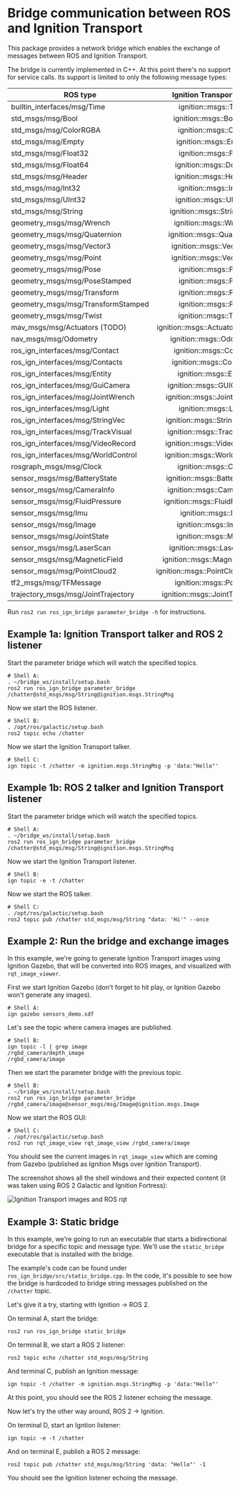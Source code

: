 # Bridge communication between ROS and Ignition Transport

This package provides a network bridge which enables the exchange of messages
between ROS and Ignition Transport.

The bridge is currently implemented in C++. At this point there's no support for
service calls. Its support is limited to only the following message types:

| ROS type                             | Ignition Transport type              |
|--------------------------------------|:------------------------------------:|
| builtin_interfaces/msg/Time          | ignition::msgs::Time                 |
| std_msgs/msg/Bool                    | ignition::msgs::Boolean              |
| std_msgs/msg/ColorRGBA               | ignition::msgs::Color                |
| std_msgs/msg/Empty                   | ignition::msgs::Empty                |
| std_msgs/msg/Float32                 | ignition::msgs::Float                |
| std_msgs/msg/Float64                 | ignition::msgs::Double               |
| std_msgs/msg/Header                  | ignition::msgs::Header               |
| std_msgs/msg/Int32                   | ignition::msgs::Int32                |
| std_msgs/msg/UInt32                  | ignition::msgs::UInt32               |
| std_msgs/msg/String                  | ignition::msgs::StringMsg            |
| geometry_msgs/msg/Wrench             | ignition::msgs::Wrench               |
| geometry_msgs/msg/Quaternion         | ignition::msgs::Quaternion           |
| geometry_msgs/msg/Vector3            | ignition::msgs::Vector3d             |
| geometry_msgs/msg/Point              | ignition::msgs::Vector3d             |
| geometry_msgs/msg/Pose               | ignition::msgs::Pose                 |
| geometry_msgs/msg/PoseStamped        | ignition::msgs::Pose                 |
| geometry_msgs/msg/Transform          | ignition::msgs::Pose                 |
| geometry_msgs/msg/TransformStamped   | ignition::msgs::Pose                 |
| geometry_msgs/msg/Twist              | ignition::msgs::Twist                |
| mav_msgs/msg/Actuators (TODO)        | ignition::msgs::Actuators (TODO)     |
| nav_msgs/msg/Odometry                | ignition::msgs::Odometry             |
| ros_ign_interfaces/msg/Contact       | ignition::msgs::Contact              |
| ros_ign_interfaces/msg/Contacts      | ignition::msgs::Contacts             |
| ros_ign_interfaces/msg/Entity        | ignition::msgs::Entity               |
| ros_ign_interfaces/msg/GuiCamera     | ignition::msgs::GUICamera            |
| ros_ign_interfaces/msg/JointWrench   | ignition::msgs::JointWrench          |
| ros_ign_interfaces/msg/Light         | ignition::msgs::Light                |
| ros_ign_interfaces/msg/StringVec     | ignition::msgs::StringMsg_V          |
| ros_ign_interfaces/msg/TrackVisual   | ignition::msgs::TrackVisual          |
| ros_ign_interfaces/msg/VideoRecord   | ignition::msgs::VideoRecord          |
| ros_ign_interfaces/msg/WorldControl  | ignition::msgs::WorldControl         |
| rosgraph_msgs/msg/Clock              | ignition::msgs::Clock                |
| sensor_msgs/msg/BatteryState         | ignition::msgs::BatteryState         |
| sensor_msgs/msg/CameraInfo           | ignition::msgs::CameraInfo           |
| sensor_msgs/msg/FluidPressure        | ignition::msgs::FluidPressure        |
| sensor_msgs/msg/Imu                  | ignition::msgs::IMU                  |
| sensor_msgs/msg/Image                | ignition::msgs::Image                |
| sensor_msgs/msg/JointState           | ignition::msgs::Model                |
| sensor_msgs/msg/LaserScan            | ignition::msgs::LaserScan            |
| sensor_msgs/msg/MagneticField        | ignition::msgs::Magnetometer         |
| sensor_msgs/msg/PointCloud2          | ignition::msgs::PointCloudPacked     |
| tf2_msgs/msg/TFMessage               | ignition::msgs::Pose_V               |
| trajectory_msgs/msg/JointTrajectory  | ignition::msgs::JointTrajectory      |

Run `ros2 run ros_ign_bridge parameter_bridge -h` for instructions.

## Example 1a: Ignition Transport talker and ROS 2 listener

Start the parameter bridge which will watch the specified topics.

```
# Shell A:
. ~/bridge_ws/install/setup.bash
ros2 run ros_ign_bridge parameter_bridge /chatter@std_msgs/msg/String@ignition.msgs.StringMsg
```

Now we start the ROS listener.

```
# Shell B:
. /opt/ros/galactic/setup.bash
ros2 topic echo /chatter
```

Now we start the Ignition Transport talker.

```
# Shell C:
ign topic -t /chatter -m ignition.msgs.StringMsg -p 'data:"Hello"'
```

## Example 1b: ROS 2 talker and Ignition Transport listener

Start the parameter bridge which will watch the specified topics.

```
# Shell A:
. ~/bridge_ws/install/setup.bash
ros2 run ros_ign_bridge parameter_bridge /chatter@std_msgs/msg/String@ignition.msgs.StringMsg
```

Now we start the Ignition Transport listener.

```
# Shell B:
ign topic -e -t /chatter
```

Now we start the ROS talker.

```
# Shell C:
. /opt/ros/galactic/setup.bash
ros2 topic pub /chatter std_msgs/msg/String "data: 'Hi'" --once
```

## Example 2: Run the bridge and exchange images

In this example, we're going to generate Ignition Transport images using
Ignition Gazebo, that will be converted into ROS images, and visualized with
`rqt_image_viewer`.

First we start Ignition Gazebo (don't forget to hit play, or Ignition Gazebo won't generate any images).

```
# Shell A:
ign gazebo sensors_demo.sdf
```

Let's see the topic where camera images are published.

```
# Shell B:
ign topic -l | grep image
/rgbd_camera/depth_image
/rgbd_camera/image
```

Then we start the parameter bridge with the previous topic.

```
# Shell B:
. ~/bridge_ws/install/setup.bash
ros2 run ros_ign_bridge parameter_bridge /rgbd_camera/image@sensor_msgs/msg/Image@ignition.msgs.Image
```

Now we start the ROS GUI:

```
# Shell C:
. /opt/ros/galactic/setup.bash
ros2 run rqt_image_view rqt_image_view /rgbd_camera/image
```

You should see the current images in `rqt_image_view` which are coming from
Gazebo (published as Ignition Msgs over Ignition Transport).

The screenshot shows all the shell windows and their expected content
(it was taken using ROS 2 Galactic and Ignition Fortress):

![Ignition Transport images and ROS rqt](images/bridge_image_exchange.png)

## Example 3: Static bridge

In this example, we're going to run an executable that starts a bidirectional
bridge for a specific topic and message type. We'll use the `static_bridge`
executable that is installed with the bridge.

The example's code can be found under `ros_ign_bridge/src/static_bridge.cpp`.
In the code, it's possible to see how the bridge is hardcoded to bridge string
messages published on the `/chatter` topic.

Let's give it a try, starting with Ignition -> ROS 2.

On terminal A, start the bridge:

`ros2 run ros_ign_bridge static_bridge`

On terminal B, we start a ROS 2 listener:

`ros2 topic echo /chatter std_msgs/msg/String`

And terminal C, publish an Ignition message:

`ign topic -t /chatter -m ignition.msgs.StringMsg -p 'data:"Hello"'`

At this point, you should see the ROS 2 listener echoing the message.

Now let's try the other way around, ROS 2 -> Ignition.

On terminal D, start an Igntion listener:

`ign topic -e -t /chatter`

And on terminal E, publish a ROS 2 message:

`ros2 topic pub /chatter std_msgs/msg/String 'data: "Hello"' -1`

You should see the Ignition listener echoing the message.
